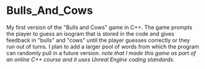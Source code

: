 # Bulls_And_Cows
My first version of the "Bulls and Cows" game in C++.  The game prompts the player to guess an isogram that is stored in the code and gives feedback in "bulls" and "cows" until the player guesses correctly or they run out of turns. I plan to add a larger pool of words from which the program can randomly pull in a future version.
*note that I made this game as part of an online C++ course and it uses Unreal Engine coding standards.*
